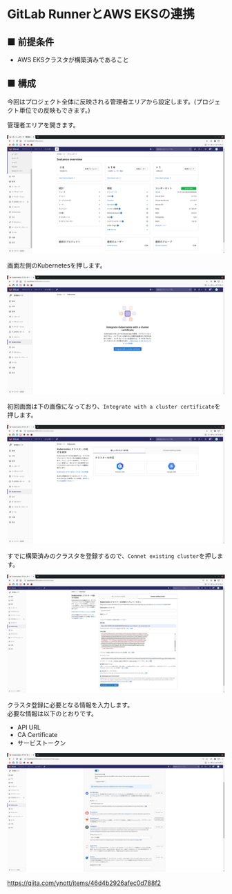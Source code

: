 # GitLab RunnerとAWS EKSの連携
## ■ 前提条件
- AWS EKSクラスタが構築済みであること
## ■ 構成
今回はプロジェクト全体に反映される管理者エリアから設定します。(プロジェクト単位での反映もできます。)
  
管理者エリアを開きます。
  
![Image01](./images/01.png)  
  
画面左側のKubernetesを押します。
  
![Image02](./images/02.png)  
  
初回画面は下の画像になっており、`Integrate with a cluster certificate`を押します。
  
![Image03](./images/03.png)  
  
すでに構築済みのクラスタを登録するので、`Connet existing cluster`を押します。
  
![Image04](./images/04.png)  
  
クラスタ登録に必要となる情報を入力します。  
必要な情報は以下のとおりです。
- API URL
- CA Certificate
- サービストークン
  
![Image05](./images/05.png)  
  
https://qiita.com/ynott/items/46d4b2926afec0d788f2
